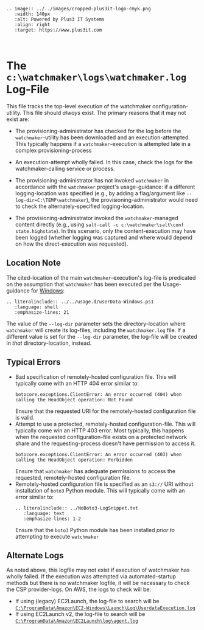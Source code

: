 ```{eval-rst}
.. image:: ../../images/cropped-plus3it-logo-cmyk.png
   :width: 140px
   :alt: Powered by Plus3 IT Systems
   :align: right
   :target: https://www.plus3it.com
```
<br>

# The `c:\watchmaker\logs\watchmaker.log` Log-File

This file tracks the top-level execution of the watchmaker configuration-utility. This file should _always_ exist. The primary reasons that it may not exist are:

- The provisioning-administrator has checked for the log before the ``watchmaker``-utility has been downloaded and an execution-attempted. This typically happens if a ``watchmaker``-execution is attempted late in a complex provisioning-process

- An execution-attempt wholly failed. In this case, check the logs for the watchmaker-calling service or process.

- The provisioning-administrator has not invoked ``watchmaker`` in accordance with the ``watchmaker`` project's usage-guidance: if a different logging-location was specified (e.g., by adding a flag/argument like ``--log-dir=C:\TEMP\watchmaker``), the provisioning-administrator would need to check the alternately-specified logging-location.

- The provisioning-administrator invoked the ``watchmaker``-managed content directly (e.g., using ``salt-call -c c:\watchmaker\salt\conf state.highstate``). In this scenario, only the content-execution may have been logged (whether logging was captured and where would depend on how the direct-execution was requested).

## Location Note

The cited-location of the main ``watchmaker``-execution's log-file is predicated on the assumption that ``watchmaker`` has been executed per the Usage-guidance for [Windows](../../usage.md#windows):

```{eval-rst}
.. literalinclude:: ../../usage.d/userData-Windows.ps1
   :language: shell
   :emphasize-lines: 21
```

The value of the ``--log-dir`` parameter sets the directory-location where ``watchmaker`` will create its log-files, including the ``watchmaker.log`` file. If a different value is set for the ``--log-dir`` parameter, the log-file will be created in _that_ directory-location, instead.


## Typical Errors

* Bad specification of remotely-hosted configuration file. This will typically come with an HTTP 404 error similar to:
    ~~~
    botocore.exceptions.ClientError: An error occurred (404) when calling the HeadObject operation: Not Found
    ~~~
    Ensure that the requested URI for the remotely-hosted configuration file is valid.
* Attempt to use a protected, remotely-hosted configuration-file. This will typically come win an HTTP 403 error. Most typically, this happens when the requested configuration-file exists on a protected network share and the requesting-process doesn't have permission to access it.
    ~~~
    botocore.exceptions.ClientError: An error occurred (403) when calling the HeadObject operation: Forbidden
    ~~~
    Ensure that `watchmaker` has adequate permissions to access the requested, remotely-hosted configuration file.
* Remotely-hosted configuration file is specified as an `s3://` URI without installation of `boto3` Python module. This will typically come with an error similar to:
    ```{eval-rst}
    .. literalinclude:: ../NoBoto3-LogSnippet.txt
       :language: text
       :emphasize-lines: 1-2
    ```
    Ensure that the `boto3` Python module has been installed _prior to_ attempting to execute `watchmaker`

## Alternate Logs

As noted above, this logfile may not exist if execution of watchmaker has wholly failed. If the execution was attempted via automated-startup methods but there is no watchmaker logfile, it will be necessary to check the CSP provider-logs. On AWS, the logs to check will be:

* If using (legacy) EC2Launch, the log-file to search will be [``C:\ProgramData\Amazon\EC2-Windows\Launch\Log\UserdataExecution.log``](c_amazon_EC2Launch_Log_UserdataExecution.log.md)
* If using EC2Launch v2, the log-file to search will be [``C:\ProgramData\Amazon\EC2Launch\log\agent.log``](c_amazon_EC2Launch_v2_Log_UserdataExecution.log.md)
